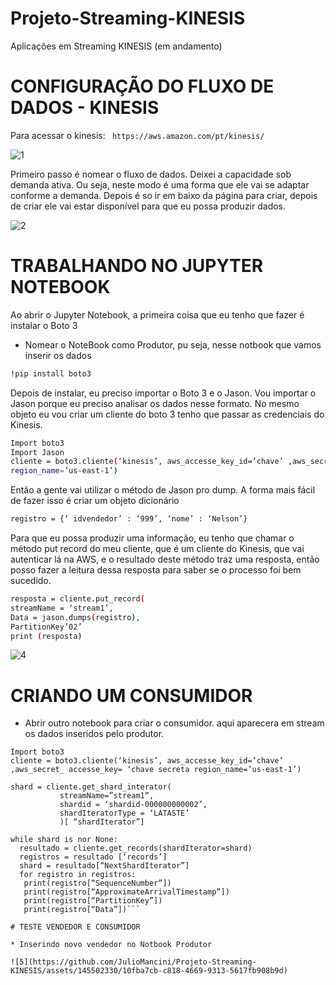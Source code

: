 # Projeto-Streaming-KINESIS
Aplicações em Streaming KINESIS (em andamento)

# CONFIGURAÇÃO DO FLUXO DE DADOS - KINESIS

Para acessar o kinesis: ` https://aws.amazon.com/pt/kinesis/`

![1](https://github.com/JulioMancini/Projeto-Streaming-KINESIS/assets/145502330/408a7ef7-4ebf-4ee1-a70e-7709eeb0c9a0)

Primeiro passo é nomear o fluxo de dados. Deixei a capacidade sob demanda ativa. Ou seja, neste modo é uma forma que ele vai se adaptar conforme a demanda. Depois é so ir em baixo da página para criar, depois de criar ele vai estar disponível para que eu possa produzir dados. 

![2](https://github.com/JulioMancini/Projeto-Streaming-KINESIS/assets/145502330/7cbb20bf-1ade-4c9b-9c29-828a298fc45b)

# TRABALHANDO NO JUPYTER NOTEBOOK

Ao abrir o Jupyter Notebook, a primeira coisa que eu tenho que fazer é instalar o Boto 3

* Nomear o NoteBook como Produtor, pu seja, nesse notbook que vamos inserir os dados

```bash
!pip install boto3
```
Depois de instalar, eu preciso importar o Boto 3 e o Jason. Vou importar o Jason porque eu preciso analisar os dados nesse formato. No mesmo objeto eu vou criar um cliente do boto 3 tenho que passar as credenciais do Kinesis. 
```bash
Import boto3
Import Jason
cliente = boto3.cliente(‘kinesis’, aws_accesse_key_id=’chave’ ,aws_secret_ accesse_key= ‘chave secreta’
region_name=’us-east-1’)
```
Então a gente vai utilizar o método de Jason pro dump. A forma mais fácil de fazer isso é criar um objeto dicionário
```bash
registro = {‘ idvendedor’ : ‘999’, ‘nome’ : ‘Nelson’}
```
Para que eu possa produzir uma informação, eu tenho que chamar o método put record do meu cliente, que é um cliente do Kinesis, que vai autenticar lá na AWS, e o resultado deste método traz uma resposta, então posso fazer a leitura dessa resposta para saber se o processo foi bem sucedido.

```bash
resposta = cliente.put_record(
streamName = ‘stream1’, 
Data = jason.dumps(registro),
PartitionKey’02’
print (resposta)
```

![4](https://github.com/JulioMancini/Projeto-Streaming-KINESIS/assets/145502330/b267f48a-6c00-4af9-9e28-39f4ec2a5931)

# CRIANDO UM CONSUMIDOR

*  Abrir outro notebook para criar o consumidor. aqui aparecera em stream os dados inseridos pelo produtor.

```
Import boto3
cliente = boto3.cliente(‘kinesis’, aws_accesse_key_id=’chave’ ,aws_secret_ accesse_key= ‘chave secreta region_name=’us-east-1’)

shard = cliente.get_shard_interator(
           streamName=”stream1”,
           shardid = ‘shardid-000000000002’,
           shardIteratorType = ‘LATASTE’
           )[ “shardIterator”]

while shard is nor None:
  resultado = cliente.get_records(shardIterator=shard)
  registros = resultado [‘records’]
  shard = resultado[“NextShardIterator”]
  for registro in registros:
   print(registro[“SequenceNumber”])
   print(registro[“ApproximateArrivalTimestamp”])
   print(registro[“PartitionKey”])
   print(registro[“Data”])```

# TESTE VENDEDOR E CONSUMIDOR

* Inserindo novo vendedor no Notbook Produtor

![5](https://github.com/JulioMancini/Projeto-Streaming-KINESIS/assets/145502330/10fba7cb-c818-4669-9313-5617fb908b9d)


 
